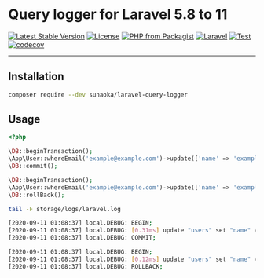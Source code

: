 # Query logger for Laravel 5.8 to 11

[![Latest Stable Version](https://poser.pugx.org/sunaoka/laravel-query-logger/v/stable)](https://packagist.org/packages/sunaoka/laravel-query-logger)
[![License](https://poser.pugx.org/sunaoka/laravel-query-logger/license)](https://packagist.org/packages/sunaoka/laravel-query-logger)
[![PHP from Packagist](https://img.shields.io/packagist/php-v/sunaoka/laravel-query-logger)](composer.json)
[![Laravel](https://img.shields.io/badge/laravel-%3E=%205.8-red)](https://laravel.com/)
[![Test](https://github.com/sunaoka/laravel-query-logger/actions/workflows/test.yml/badge.svg)](https://github.com/sunaoka/laravel-query-logger/actions/workflows/test.yml)
[![codecov](https://codecov.io/gh/sunaoka/laravel-query-logger/branch/develop/graph/badge.svg)](https://codecov.io/gh/sunaoka/laravel-query-logger)

----

## Installation

```bash
composer require --dev sunaoka/laravel-query-logger
```

## Usage

```php
<?php

\DB::beginTransaction();
\App\User::whereEmail('example@example.com')->update(['name' => 'example']);
\DB::commit();

\DB::beginTransaction();
\App\User::whereEmail('example@example.com')->update(['name' => 'example']);
\DB::rollBack();
```

```bash
tail -F storage/logs/laravel.log
```

```bash
[2020-09-11 01:08:37] local.DEBUG: BEGIN;  
[2020-09-11 01:08:37] local.DEBUG: [0.31ms] update "users" set "name" = 'example' where "email" = 'example@example.com';  
[2020-09-11 01:08:37] local.DEBUG: COMMIT;  

[2020-09-11 01:08:37] local.DEBUG: BEGIN;  
[2020-09-11 01:08:37] local.DEBUG: [0.12ms] update "users" set "name" = 'example' where "email" = 'example@example.com';  
[2020-09-11 01:08:37] local.DEBUG: ROLLBACK;  
```
